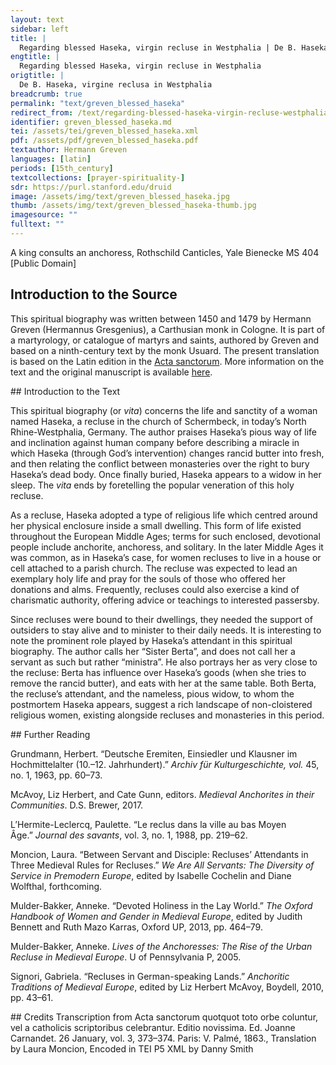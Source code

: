 ```yaml
---
layout: text
sidebar: left
title: |
  Regarding blessed Haseka, virgin recluse in Westphalia | De B. Haseka, virgine reclusa in Westphalia
engtitle: |
  Regarding blessed Haseka, virgin recluse in Westphalia
origtitle: |
  De B. Haseka, virgine reclusa in Westphalia
breadcrumb: true
permalink: "text/greven_blessed_haseka"
redirect_from: /text/regarding-blessed-haseka-virgin-recluse-westphalia
identifier: greven_blessed_haseka.md
tei: /assets/tei/greven_blessed_haseka.xml
pdf: /assets/pdf/greven_blessed_haseka.pdf
textauthor: Hermann Greven
languages: [latin]
periods: [15th_century]
textcollections: [prayer-spirituality-]
sdr: https://purl.stanford.edu/druid 
image: /assets/img/text/greven_blessed_haseka.jpg
thumb: /assets/img/text/greven_blessed_haseka-thumb.jpg
imagesource: ""
fulltext: ""
---
```

 A king consults an anchoress, Rothschild Canticles, Yale Bienecke MS 404 [Public Domain]
 
## Introduction to the Source 
<p>This spiritual biography was written between 1450 and 1479 by Hermann Greven (Hermannus Gresgenius), a Carthusian monk in Cologne. It is part of a martyrology, or catalogue of martyrs and saints, authored by Greven and based on a ninth-century text by the monk Usuard. The present translation is based on the Latin edition in the <a href="http://acta.chadwyck.co.uk/">Acta sanctorum</a>. More information on the text and the original manuscript is available <a href="https://www.geschichtsquellen.de/werk/3448">here</a>.</p>
## Introduction to the Text 
<p>This spiritual biography (or <em>vita</em>) concerns the life and sanctity of a woman named Haseka, a recluse in the church of Schermbeck, in today’s North Rhine-Westphalia, Germany. The author praises Haseka’s pious way of life and inclination against human company before describing a miracle in which Haseka (through God’s intervention) changes rancid butter into fresh, and then relating the conflict between monasteries over the right to bury Haseka’s dead body. Once finally buried, Haseka appears to a widow in her sleep. The <em>vita</em> ends by foretelling the popular veneration of this holy recluse.</p> <p>As a recluse, Haseka adopted a type of religious life which centred around her physical enclosure inside a small dwelling. This form of life existed throughout the European Middle Ages; terms for such enclosed, devotional people include anchorite, anchoress, and solitary. In the later Middle Ages it was common, as in Haseka’s case, for women recluses to live in a house or cell attached to a parish church. The recluse was expected to lead an exemplary holy life and pray for the souls of those who offered her donations and alms. Frequently, recluses could also exercise a kind of charismatic authority, offering advice or teachings to interested passersby.</p> <p>Since recluses were bound to their dwellings, they needed the support of outsiders to stay alive and to minister to their daily needs. It is interesting to note the prominent role played by Haseka’s attendant in this spiritual biography. The author calls her “Sister Berta”, and does not call her a servant as such but rather “ministra”. He also portrays her as very close to the recluse: Berta has influence over Haseka’s goods (when she tries to remove the rancid butter), and eats with her at the same table. Both Berta, the recluse’s attendant, and the nameless, pious widow, to whom the postmortem Haseka appears, suggest a rich landscape of non-cloistered religious women, existing alongside recluses and monasteries in this period.</p>
## Further Reading 
<p>Grundmann, Herbert. “Deutsche Eremiten, Einsiedler und Klausner im Hochmittelalter (10.–12. Jahrhundert).” <em>Archiv für Kulturgeschichte, vol. </em>45, no. 1, 1963, pp. 60–73.</p> <p>McAvoy, Liz Herbert, and Cate Gunn, editors. <em>Medieval Anchorites in their Communities</em>. D.S. Brewer, 2017.</p> <p>L’Hermite-Leclercq, Paulette. “Le reclus dans la ville au bas Moyen Âge.” <em>Journal des savants</em>, vol. 3, no. 1, 1988, pp. 219–62.</p> <p>Moncion, Laura. “Between Servant and Disciple: Recluses’ Attendants in Three Medieval Rules for Recluses.” <em>We Are All Servants: The Diversity of Service in Premodern Europe</em>, edited by Isabelle Cochelin and Diane Wolfthal, forthcoming.</p> <p>Mulder-Bakker, Anneke. “Devoted Holiness in the Lay World.” <em>The Oxford Handbook of Women and Gender in Medieval Europe</em>, edited by Judith Bennett and Ruth Mazo Karras, Oxford UP, 2013, pp. 464–79.</p> <p>Mulder-Bakker, Anneke. <em>Lives of the Anchoresses: The Rise of the Urban Recluse in Medieval Europe</em>. U of Pennsylvania P, 2005.</p> <p>Signori, Gabriela. “Recluses in German-speaking Lands.” <em>Anchoritic Traditions of Medieval Europe</em>, edited by Liz Herbert McAvoy, Boydell, 2010, pp. 43–61.</p>
## Credits
Transcription from Acta sanctorum quotquot toto orbe coluntur, vel a catholicis scriptoribus celebrantur. Editio novissima. Ed. Joanne Carnandet. 26 January, vol. 3, 373–374. Paris: V. Palmé, 1863., Translation by Laura Moncion, Encoded in TEI P5 XML by Danny Smith
